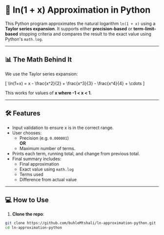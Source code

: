 
# 📐 ln(1 + x) Approximation in Python

This Python program approximates the natural logarithm `ln(1 + x)` using a **Taylor series expansion**. It supports either **precision-based** or **term-limit-based** stopping criteria and compares the result to the exact value using Python's `math.log`.

---

## 📊 The Math Behind It

We use the Taylor series expansion:

\[
\ln(1+x) = x - \frac{x^2}{2} + \frac{x^3}{3} - \frac{x^4}{4} + \cdots
\]

This works for values of **x where -1 < x < 1**.

---

## 🛠 Features

- Input validation to ensure x is in the correct range.
- User chooses:
  - Precision (e.g. `0.000001`)  
  **OR**
  - Maximum number of terms.
- Prints each term, running total, and change from previous total.
- Final summary includes:
  - Final approximation
  - Exact value using `math.log`
  - Terms used
  - Difference from actual value

---

## 💻 How to Use

1. **Clone the repo**:

```bash
git clone https://github.com/buhleMtshali/ln-approximation-python.git
cd ln-approximation-python
